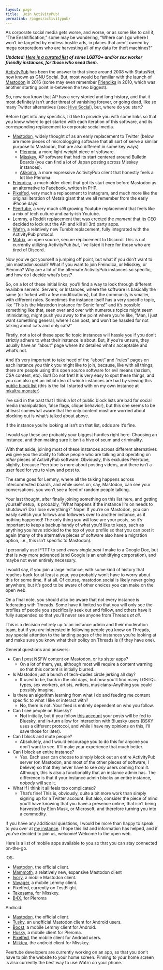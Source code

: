 ```yaml
---
layout: page
title:  Join ActivityPub!
permalink: /pages/activitypub/
---
```


<p>As corporate social media gets worse, and worse, or as some like to call it, &#8220;The Enshitification,&#8221; some may be wondering, &#8220;Where can I go where I won&#8217;t be targeted by endless hostile ads, in places that aren&#8217;t owned by mega corporations who are harvesting all of my data for theft machines?&#8221;</p>

***Updated: [Here is a curated list](https://www.nova-prime.net/social%20media/2024/08/13/twitter-is-viable-and-bicycles-are-boats.html) of some LGBTQ+ and/or sex worker friendly instances, for those who need them.***

<p><a href="https://en.wikipedia.org/wiki/ActivityPub" target="_blank" rel="noreferrer noopener nofollow">ActivityPub</a> has been the answer to that since around 2008 with StatusNet, now known as <a href="https://en.wikipedia.org/wiki/GNU_social" target="_blank" rel="noreferrer noopener nofollow">GNU Social</a>. But, most would be familiar with the launch of <a href="https://en.wikipedia.org/wiki/Mastodon_(social_network)" target="_blank" rel="noreferrer noopener nofollow">Mastodon</a> in 2016 (some may even remember <a href="https://en.wikipedia.org/wiki/Friendica" target="_blank" rel="noreferrer noopener nofollow">Friendika</a> in 2010, which was another starting point in-between the two biggest).</p>



<p>So, now you know that AP has a very storied and long history, and that it most definitely isn&#8217;t under threat of vanishing forever, or going dead, like so many Twitter alternatives (see: <a href="https://www.hivesocial.app/" target="_blank" rel="noreferrer noopener nofollow">Hive Social</a>), but, where do you start?</p>



<p>Before I get into any specifics, I&#8217;d like to provide you with some links so that you know where to get started with each iteration of this software, and its corresponding replacement to corporate social media.</p>



<ul>
<li><a href="https://joinmastodon.org/" target="_blank" rel="noreferrer noopener nofollow">Mastodon</a>, widely thought of as an early replacement to Twitter (below are more pieces of microblogging software that all sort of serve a similar purpose to Mastodon, that are also different in some key ways)
<ul>
<li><a href="https://pleroma.social/" target="_blank" rel="noreferrer noopener nofollow">Pleroma</a>, a more light-weight piece of software.</li>



<li><a href="https://misskey-hub.net/en/docs/about-misskey/" target="_blank" rel="noreferrer noopener nofollow">Misskey</a>, AP software that had its start centered around Bulletin Boards (you can find a lot of Japan posting across Misskey instances).</li>



<li><a href="https://akkoma.social/" target="_blank" rel="noreferrer noopener nofollow">Akkoma</a>, a more expressive AcitivityPub client that honestly feels a lot like Pleroma.</li>
</ul>
</li>



<li><a href="https://friendi.ca/" target="_blank" rel="noreferrer noopener nofollow">Friendica</a>, a much older client that got its start even before Mastodon as an alternative to Facebook, written in PHP.</li>



<li><a href="https://pixelfed.org/how-to-join" target="_blank" rel="noreferrer noopener nofollow">Pixelfed</a>, very much a replacement to Instagram, and much more like the original iteration of Meta&#8217;s giant that we all remember from the early iPhone days.</li>



<li><a href="https://joinpeertube.org/" target="_blank" rel="noreferrer noopener nofollow">Peertube</a>, a very much <em>still</em> growing Youtube replacement that feels like a mix of tech culture and early-ish Youtube.</li>



<li><a href="https://join-lemmy.org/" target="_blank" rel="noreferrer noopener nofollow">Lemmy</a>, a Reddit replacement that was erected the <em>moment</em> that its CEO decided to lock out the API and kill all 3rd party apps.</li>



<li><a href="https://app.wafrn.net/" target="_blank" rel="noreferrer noopener nofollow">Wafrn</a>, a relatively new Tumblr replacement, fully integrated with the ActivityPub protocol.</li>



<li><a href="https://joinmatrix.org/" target="_blank" rel="noreferrer noopener nofollow">Matrix</a>, an open source, secure replacement to Discord. This is not currently utilizing ActivityPub <em>but</em>, I&#8217;ve listed it here for those who are tired of Discord.</li>
</ul>



<p>Now you&#8217;ve got yourself a jumping off point, but what if you don&#8217;t want to join mastodon.social? What if you want to join Freindica, or Misskey, or Pleroma? Why are a lot of the alternate ActivityPub instances so specific, and how do I decide what&#8217;s best?</p>



<p>So, on a lot of these initial links, you&#8217;ll find a way to look through different available servers. Servers, or Instances, where the software is basically the same (or forked with a few modifications), but the community is smaller, with different rules. Sometimes the instance itself has a very specific topic, like &#8220;This is the Mastodon instance for Sonic fans!&#8221; and it&#8217;s possible something like that, seen over and over with numerous topics might seem intimidating, might push you away to the point where you&#8217;re like, &#8220;Man, I just want something general, where I can post, and won&#8217;t be hassled for not talking about cats and only cats!&#8221;</p>



<p>Firstly, not a lot of these specific topic instances will hassle you if you don&#8217;t strictly adhere to what their instance is about. But, if you&#8217;re unsure, they usually have an &#8220;about&#8221; page where it&#8217;s detailed what&#8217;s acceptable and what&#8217;s not.</p>



<p>And it&#8217;s very important to take heed of the &#8220;about&#8221; and &#8220;rules&#8221; pages on each instance you think you might like to join, because, like with all things, there are people using this open source software for evil means (nazism, CSA content, etc). But! Do not fret! It is very easy to spot these things, and you can also get an initial idea of which instances are bad by viewing this <a href="https://github.com/gardenfence/blocklist/blob/main/gardenfence-mastodon.csv" target="_blank" rel="noreferrer noopener nofollow">public block list</a> (this is the list I started with on my own instance at <a href="https://mkultra.monster/" target="_blank" rel="noreferrer noopener nofollow">mkultra.monster</a>)</p>



<p>I&#8217;ve said in the past that I think a lot of public block lists are bad for social media (manipulation, false flags, clique behavior), but this one seems to be at least somewhat aware that the only content most are worried about blocking out is what&#8217;s talked about above.</p>



<p>If the instance you&#8217;re looking at isn&#8217;t on that list, odds are it&#8217;s fine.</p>



<p>I would say these are probably your biggest hurdles right here. Choosing an instance, and then making sure it isn&#8217;t a hive of scum and criminality.</p>



<p>With that aside, joining most of these instances across different alternatives <em>will</em> give you the ability to follow people who are talking and operating on <em>other</em> pieces of ActivityPub software. Obviously, this excludes Peertube, slightly, because Peertube is more about posting videos, and there isn&#8217;t a user feed for you to view and post to.</p>



<p>The same goes for Lemmy, where all the talking happens across interconnected boards, and while users on, say, Mastodon, can see your conversations, you won&#8217;t see a feed of random people talking.</p>



<p>Your last thought, after finally joining something on this list here, and getting yourself setup, is probably, &#8220;What happens if the instance I&#8217;m on needs to shutdown? Do I lose everything?&#8221; Nope! If you&#8217;re on Mastodon, you can easily switch your follows and followers over to another instance, as if nothing happened! The only thing you <em>will</em> lose are your posts, so it&#8217;s important to keep a backup handy of what you&#8217;d like to keep, such as anything you have stickied to the top of your profile so that you can post it again (many of the alternative pieces of software also have a migration option, i.e., this isn&#8217;t specific to Mastodon).</p>



<p>I personally use IFTTT to send <em>every single post</em> I make to a Google Doc, but that is <em>way more</em> advanced (and Google is an enshitifying corporation), and maybe not even entirely necessary.</p>



<p>I would say, if you join a large instance, with some kind of history that reaches back for at least a year, you probably won&#8217;t have to worry about this for some time, if at all. Of course, mastodon.social is likely never going anywhere, but it&#8217;s good to be aware of other choices you can make on the open web.</p>



<p>On a final note, you should also be aware that not every instance is federating with Threads. Some have it limited so that you will only see the profiles of people you specifically seek out and follow, and others have it fully suspended so that you&#8217;ll never see anyone from Threads <em>at all</em>.</p>



<p>This is a decision entirely up to an instance admin and their moderation team, but if you <em>are</em> interested in following people you know on Threads, pay special attention to the landing pages of the instances you&#8217;re looking at and make sure you know what their policy on Threads is (if they have one).</p>



<p>General questions and answers:</p>



<ul>
<li>Can I post NSFW content on Mastodon, or its sister apps?
<ul>
<li>On a lot of them, yes, although most will require a content warning so that this content is initially blurred.</li>
</ul>
</li>



<li>Is Mastodon just a bunch of tech-dudes circle jerking all day?
<ul>
<li>It used to be, back in the old days, but now you&#8217;ll find many LGBTQ+ types, sex workers, artists, writers, musicians&#8211;Anything you could possibly imagine.</li>
</ul>
</li>



<li>Is there an algorithm learning from what I do and feeding me content specific to what I like or interact with?
<ul>
<li>No, there is not. Your feed is entirely dependent on who you follow.</li>
</ul>
</li>



<li>Can I see people on Bluesky?
<ul>
<li>Not initially, but if you follow <a href="https://mkultra.monster/@bsky.brid.gy@bsky.brid.gy" target="_blank" rel="noreferrer noopener nofollow">this account</a> your posts will be fed to Bluesky, and in-turn allow for interaction with Bluesky users (BSKY uses a different protocol, and while I have my opinions on this, I&#8217;ll save those for later).</li>
</ul>
</li>



<li>Can I block and mute people?
<ul>
<li>Absolutely, and I would encourage you to do this for anyone you don&#8217;t want to see. It&#8217;ll make your experience that much better.</li>
</ul>
</li>



<li>Can I block an entire instance?
<ul>
<li>Yes. Each user can choose to simply block out an entire ActivityPub server (on Mastodon, and most of the other pieces of software, I believe) so that they never have to see <em>any</em> users coming from it. Although, this is also a functionality that an instance admin has. The difference is that if your instance admin blocks an entire instance, <em>nobody</em> will see it.</li>
</ul>
</li>



<li>What if I think it all feels too complicated?
<ul>
<li>That&#8217;s fine! This is, obviously, quite a bit more work than simply signing up for a Twitter account. But also, consider the piece of mind you&#8217;ll have knowing that you have a presence online, that isn&#8217;t being harvested by Elon Musk, or Microsoft, and therefore turning you into a commodity.</li>
</ul>
</li>
</ul>



<p>If you have any additional questions, I would be more than happy to speak to you over at <a href="https://mkultra.monster/@cmdr_nova" target="_blank" rel="noreferrer noopener nofollow">my instance</a>. I hope this list and information has helped, and if you&#8217;ve decided to join us, welcome! Welcome to the open web.</p>



<p>Here is a list of mobile apps available to you so that you can stay connected on-the-go.</p>



<p>iOS:</p>



<ul>
<li><a href="https://apps.apple.com/us/app/mastodon/id1571998974" target="_blank">Mastodon</a>, the official client.</li>

<li><a href="https://apps.apple.com/us/app/mammoth-for-mastodon/id1667573899" target="_blank">Mammoth</a>, a relatively new, expansive Mastodon client</li>

<li><a href="https://apps.apple.com/us/app/ivory-for-mastodon-by-tapbots/id6444602274" target="_blank">Ivory</a>, a mobile Mastodon client.</li>

<li><a href="https://apps.apple.com/us/app/voyager-for-lemmy/id6451429762" target="_blank">Voyager</a>, a mobile Lemmy client.</li>

<li>Pixelfed, currently on TestFlight.</li>

<li><a href="https://apps.apple.com/us/app/takesama/id1622199470" target="_blank">Takesama</a>, for Misskey.</li>

<li><a href="https://apps.apple.com/us/app/b4x-for-pleroma-mastodon/id1538396871" target="_blank">B4X</a>, for Pleroma</li>
</ul>



<p>Android:</p>



<ul>
<li><a href="https://play.google.com/store/apps/details?id=org.joinmastodon.android&amp;hl=en_US" target="_blank" rel="noreferrer noopener nofollow">Mastodon</a>, the official client.</li>



<li><a href="https://play.google.com/store/apps/details?id=com.keylesspalace.tusky&amp;hl=en_US" target="_blank" rel="noreferrer noopener nofollow">Tusky</a>, an unofficial Mastodon client for Android users.</li>



<li><a href="https://play.google.com/store/apps/details?id=com.rubenmayayo.lemmy&amp;hl=en_US" target="_blank" rel="noreferrer noopener nofollow">Boost</a>, a mobile Lemmy client for Android.</li>



<li><a href="https://play.google.com/store/apps/details?id=su.xash.husky&amp;hl=en_US&amp;gl=US&amp;pli=1" target="_blank" rel="noreferrer noopener nofollow">Husky</a>, a mobile client for Pleroma.</li>



<li><a href="https://play.google.com/store/apps/details?id=com.pixelfed&amp;hl=en_US" target="_blank" rel="noreferrer noopener nofollow">Pixelfed</a>, the mobile client for Android users.</li>



<li><a href="https://play.google.com/store/apps/details?id=jp.panta.misskeyandroidclient&amp;hl=en_US" target="_blank" rel="noreferrer noopener nofollow">Milktea</a>, the android client for Misskey.</li>
</ul>



<p>Peertube developers are currently working on an app, so that you don&#8217;t have to pin the website to your home screen. Pinning to your home screen is also currently the best way to use Wafrn on your phone.</p>